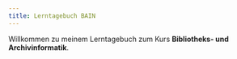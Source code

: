 ```yaml
---
title: Lerntagebuch BAIN
---
```


Willkommen zu meinem Lerntagebuch zum Kurs **Bibliotheks- und Archivinformatik**.
